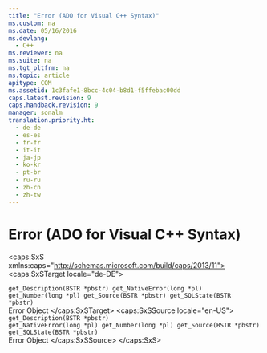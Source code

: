 ```yaml
---
title: "Error (ADO for Visual C++ Syntax)"
ms.custom: na
ms.date: 05/16/2016
ms.devlang: 
  - C++
ms.reviewer: na
ms.suite: na
ms.tgt_pltfrm: na
ms.topic: article
apitype: COM
ms.assetid: 1c3fafe1-8bcc-4c04-b8d1-f5ffebac00dd
caps.latest.revision: 9
caps.handback.revision: 9
manager: sonalm
translation.priority.ht: 
  - de-de
  - es-es
  - fr-fr
  - it-it
  - ja-jp
  - ko-kr
  - pt-br
  - ru-ru
  - zh-cn
  - zh-tw
---
```

# Error (ADO for Visual C++ Syntax)
<?xml version="1.0" encoding="utf-8"?>
<caps:SxS xmlns:caps="http://schemas.microsoft.com/build/caps/2013/11">
  <caps:SxSTarget locale="de-DE">
    <developerReferenceWithoutSyntaxDocument xsi:schemaLocation="http://ddue.schemas.microsoft.com/authoring/2003/5 http://dduestorage.blob.core.windows.net/ddueschema/developer.xsd" xmlns="http://ddue.schemas.microsoft.com/authoring/2003/5" xmlns:xlink="http://www.w3.org/1999/xlink" xmlns:xsi="http://www.w3.org/2001/XMLSchema-instance">
      <introduction></introduction>
      <section>
        <title>
          <caps:sentence sentenceid="74693d2fc58b46bd06410f278e39aa71" id="tgt1" class="tgtSentence">Properties</caps:sentence>
        </title>
        <content>
          <code>get_Description(BSTR *pbstr)
get_NativeError(long *pl)
get_Number(long *pl)
get_Source(BSTR *pbstr)
get_SQLState(BSTR *pbstr)</code>
        </content>
      </section>
      <relatedTopics>
        <link xlink:href="a175d453-fa55-4f49-9ede-a26d83177919">Error Object</link>
      </relatedTopics>
    </developerReferenceWithoutSyntaxDocument>
  </caps:SxSTarget>
  <caps:SxSSource locale="en-US">
    <developerReferenceWithoutSyntaxDocument xsi:schemaLocation="http://ddue.schemas.microsoft.com/authoring/2003/5 http://dduestorage.blob.core.windows.net/ddueschema/developer.xsd" xmlns="http://ddue.schemas.microsoft.com/authoring/2003/5" xmlns:xlink="http://www.w3.org/1999/xlink" xmlns:xsi="http://www.w3.org/2001/XMLSchema-instance">
      <introduction></introduction>
      <section>
        <title>
          <caps:sentence id="src1" class="srcSentence">Properties</caps:sentence>
        </title>
        <content>
          <code>get_Description(BSTR *pbstr)
get_NativeError(long *pl)
get_Number(long *pl)
get_Source(BSTR *pbstr)
get_SQLState(BSTR *pbstr)</code>
        </content>
      </section>
      <relatedTopics>
        <link xlink:href="a175d453-fa55-4f49-9ede-a26d83177919">Error Object</link>
      </relatedTopics>
    </developerReferenceWithoutSyntaxDocument>
  </caps:SxSSource>
</caps:SxS>